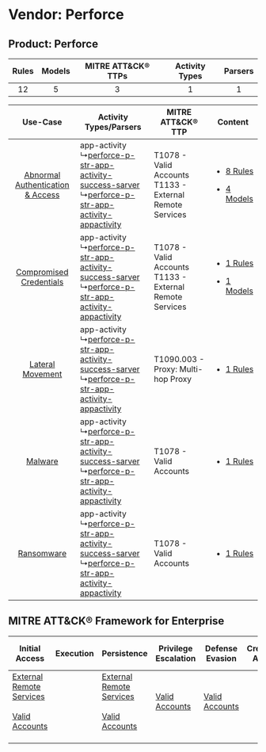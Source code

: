 Vendor: Perforce
================
Product: Perforce
-----------------
| Rules | Models | MITRE ATT&CK® TTPs | Activity Types | Parsers |
|:-----:|:------:|:------------------:|:--------------:|:-------:|
|  12   |   5    |         3          |       1        |    1    |

|    Use-Case    | Activity Types/Parsers    | MITRE ATT&CK® TTP    | Content    |
|:----:| ---- | ---- | ---- |
| [Abnormal Authentication & Access](../../../UseCases/uc_abnormal_authentication_&_access.md) |  app-activity<br> ↳[perforce-p-str-app-activity-success-sarver](Ps/pC_perforcepstrappactivitysuccesssarver.md)<br> ↳[perforce-p-str-app-activity-appactivity](Ps/pC_perforcepstrappactivityappactivity.md)<br> | T1078 - Valid Accounts<br>T1133 - External Remote Services<br> | [<ul><li>8 Rules</li></ul><ul><li>4 Models</li></ul>](RM/r_m_perforce_perforce_Abnormal_Authentication_&_Access.md) |
|          [Compromised Credentials](../../../UseCases/uc_compromised_credentials.md)          |  app-activity<br> ↳[perforce-p-str-app-activity-success-sarver](Ps/pC_perforcepstrappactivitysuccesssarver.md)<br> ↳[perforce-p-str-app-activity-appactivity](Ps/pC_perforcepstrappactivityappactivity.md)<br> | T1078 - Valid Accounts<br>T1133 - External Remote Services<br> | [<ul><li>1 Rules</li></ul><ul><li>1 Models</li></ul>](RM/r_m_perforce_perforce_Compromised_Credentials.md)          |
|    [Lateral Movement](../../../UseCases/uc_lateral_movement.md)    |  app-activity<br> ↳[perforce-p-str-app-activity-success-sarver](Ps/pC_perforcepstrappactivitysuccesssarver.md)<br> ↳[perforce-p-str-app-activity-appactivity](Ps/pC_perforcepstrappactivityappactivity.md)<br> | T1090.003 - Proxy: Multi-hop Proxy<br>    | [<ul><li>1 Rules</li></ul>](RM/r_m_perforce_perforce_Lateral_Movement.md)    |
|    [Malware](../../../UseCases/uc_malware.md)    |  app-activity<br> ↳[perforce-p-str-app-activity-success-sarver](Ps/pC_perforcepstrappactivitysuccesssarver.md)<br> ↳[perforce-p-str-app-activity-appactivity](Ps/pC_perforcepstrappactivityappactivity.md)<br> | T1078 - Valid Accounts<br>    | [<ul><li>1 Rules</li></ul>](RM/r_m_perforce_perforce_Malware.md)    |
|    [Ransomware](../../../UseCases/uc_ransomware.md)    |  app-activity<br> ↳[perforce-p-str-app-activity-success-sarver](Ps/pC_perforcepstrappactivitysuccesssarver.md)<br> ↳[perforce-p-str-app-activity-appactivity](Ps/pC_perforcepstrappactivityappactivity.md)<br> | T1078 - Valid Accounts<br>    | [<ul><li>1 Rules</li></ul>](RM/r_m_perforce_perforce_Ransomware.md)    |

MITRE ATT&CK® Framework for Enterprise
--------------------------------------
| Initial Access                                                                                                                                   | Execution | Persistence                                                                                                                                      | Privilege Escalation                                                | Defense Evasion                                                     | Credential Access | Discovery | Lateral Movement | Collection | Command and Control                                                                                                                       | Exfiltration | Impact |
| ------------------------------------------------------------------------------------------------------------------------------------------------ | --------- | ------------------------------------------------------------------------------------------------------------------------------------------------ | ------------------------------------------------------------------- | ------------------------------------------------------------------- | ----------------- | --------- | ---------------- | ---------- | ----------------------------------------------------------------------------------------------------------------------------------------- | ------------ | ------ |
| [External Remote Services](https://attack.mitre.org/techniques/T1133)<br><br>[Valid Accounts](https://attack.mitre.org/techniques/T1078)<br><br> |           | [External Remote Services](https://attack.mitre.org/techniques/T1133)<br><br>[Valid Accounts](https://attack.mitre.org/techniques/T1078)<br><br> | [Valid Accounts](https://attack.mitre.org/techniques/T1078)<br><br> | [Valid Accounts](https://attack.mitre.org/techniques/T1078)<br><br> |                   |           |                  |            | [Proxy: Multi-hop Proxy](https://attack.mitre.org/techniques/T1090/003)<br><br>[Proxy](https://attack.mitre.org/techniques/T1090)<br><br> |              |        |